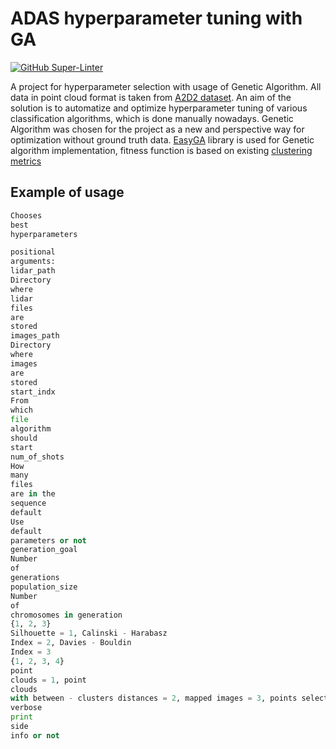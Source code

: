 # ADAS hyperparameter tuning with GA

[![GitHub Super-Linter](https://github.com/tnmtvv/adas_spbu/workflows/Lint%20Code%20Base/badge.svg)](https://github.com/marketplace/actions/super-linter)

A project for hyperparameter selection with usage of Genetic Algorithm.
All data in point cloud format is taken from [A2D2 dataset](https://www.a2d2.audi/a2d2/en.html).
An aim of the solution is to automatize and optimize hyperparameter tuning of various classification algorithms, which
is done manually nowadays.
Genetic Algorithm was chosen for the project as a new and perspective way for optimization without ground truth data.
[EasyGA](https://github.com/danielwilczak101/EasyGA) library is used for Genetic algorithm implementation,
fitness function is based on existing [clustering metrics](https://scikit-learn.org/stable/modules/clustering.html)

## Example of usage

```python
Chooses
best
hyperparameters

positional
arguments:
lidar_path
Directory
where
lidar
files
are
stored
images_path
Directory
where
images
are
stored
start_indx
From
which
file
algorithm
should
start
num_of_shots
How
many
files
are in the
sequence
default
Use
default
parameters or not
generation_goal
Number
of
generations
population_size
Number
of
chromosomes in generation
{1, 2, 3}
Silhouette = 1, Calinski - Harabasz
Index = 2, Davies - Bouldin
Index = 3
{1, 2, 3, 4}
point
clouds = 1, point
clouds
with between - clusters distances = 2, mapped images = 3, points selection mode = 4
verbose
print
side
info or not

```

